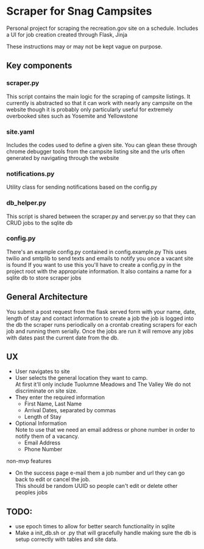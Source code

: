 # Scraper for Snag Campsites

Personal project for scraping the recreation.gov site on a schedule.
Includes a UI for job creation created through Flask, Jinja

These instructions may or may not be kept vague on purpose.

## Key components
### scraper.py
This script contains the main logic for the scraping of campsite listings. It currently is abstracted so that it can work with nearly any campsite on the website though it is probably only particularly useful for extremely overbooked sites such as Yosemite and Yellowstone

### site.yaml
Includes the codes used to define a given site. You can glean these through chrome debugger tools from the campsite listing site and the urls often generated by navigating through the website

### notifications.py
Utility class for sending notifications based on the config.py

### db_helper.py
This script is shared between the scraper.py and server.py so that they can CRUD jobs to the sqlite db

### config.py
There's an example config.py contained in config.example.py
This uses twilio and smtplib to send texts and emails to notify you once a vacant site is found
If you want to use this you'll have to create a config.py in the project root with the appropriate information.
It also contains a name for a sqlite db to store scraper jobs

## General Architecture
You submit a post request from the flask served form with your name, date, length of stay and contact information to create a job
the job is logged into the db
the scraper runs periodically on a crontab creating scrapers for each job and running them serially. Once the jobs are run it will remove any jobs with dates past the current date from the db.

## UX
- User navigates to site
- User selects the general location they want to camp.  
  At first it'll only include Tuolumne Meadows and The Valley
  We do not discriminate on site size.
- They enter the required information
  - First Name, Last Name
  - Arrival Dates, separated by commas
  - Length of Stay
- Optional Information  
  Note to use that we need an email address or phone number in order to notify them of a vacancy.
  - Email Address
  - Phone Number

non-mvp features
  - On the success page e-mail them a job number and url they can go back to edit or cancel the job.  
  This should be random UUID so people can't edit or delete other peoples jobs

## TODO:
- use epoch times to allow for better search functionality in sqlite
- Make a init_db.sh or .py that will gracefully handle making sure the db is setup correctly with tables and site data.

